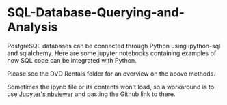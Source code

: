 # SQL-Database-Querying-and-Analysis
PostgreSQL databases can be connected through Python using ipython-sql and sqlalchemy. Here are some jupyter notebooks containing examples of how SQL code can be integrated with Python.

Please see the DVD Rentals folder for an overview on the above methods.

Sometimes the ipynb file or its contents won't load, so a workaround is to use [Jupyter's nbviewer](https://nbviewer.jupyter.org/) and pasting the Github link to there.
